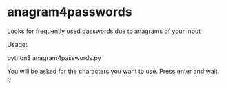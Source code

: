 # anagram4passwords
Looks for frequently used passwords due to anagrams of your input

Usage:

python3 anagram4passwords.py

You will be asked for the characters you want to use.
Press enter and wait. :)
